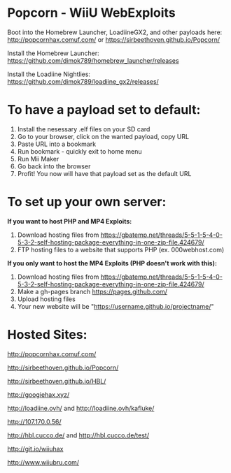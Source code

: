 # Popcorn - WiiU WebExploits
Boot into the Homebrew Launcher, LoadiineGX2, and other payloads here: http://popcornhax.comuf.com/ or https://sirbeethoven.github.io/Popcorn/

Install the Homebrew Launcher: https://github.com/dimok789/homebrew_launcher/releases

Install the Loadiine Nightlies: https://github.com/dimok789/loadiine_gx2/releases/
# To have a payload set to default:

1. Install the nesessary .elf files on your SD card
2. Go to your browser, click on the wanted payload, copy URL
3. Paste URL into a bookmark
4. Run bookmark - quickly exit to home menu
5. Run Mii Maker
6. Go back into the browser
7. Profit! You now will have that payload set as the default URL

# To set up your own server:
**If you want to host PHP and MP4 Exploits:**

1. Download hosting files from https://gbatemp.net/threads/5-5-1-5-4-0-5-3-2-self-hosting-package-everything-in-one-zip-file.424679/
2. FTP hosting files to a website that supports PHP (ex. 000webhost.com)

**If you only want to host the MP4 Exploits (PHP doesn't work with this):**

1. Download hosting files from https://gbatemp.net/threads/5-5-1-5-4-0-5-3-2-self-hosting-package-everything-in-one-zip-file.424679/
2. Make a gh-pages branch https://pages.github.com/
3. Upload hosting files
4. Your new website will be "https://username.github.io/projectname/"

# Hosted Sites:

http://popcornhax.comuf.com/

http://sirbeethoven.github.io/Popcorn/

http://sirbeethoven.github.io/HBL/

http://googiehax.xyz/

http://loadiine.ovh/ and http://loadiine.ovh/kafluke/

http://107.170.0.56/

http://hbl.cucco.de/ and http://hbl.cucco.de/test/

http://git.io/wiiuhax

http://www.wiiubru.com/
